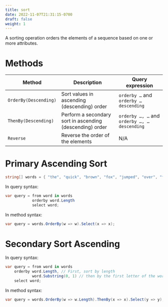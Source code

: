 ```yaml
---
title: sort
date: 2022-11-07T21:31:15-0700
draft: false
weight: 1
---
```

A sorting operation orders the elements of a sequence based on one or more attributes.

# Methods
| Method                | Description                                              | Query expression                             |
| --------------------- | -------------------------------------------------------- | -------------------------------------------- |
| `OrderBy(Descending)` | Sort values in ascending (descending) order              | `orderby …` and `orderby … descending`       |
| `ThenBy(Descending)`  | Perform a secondary sort in ascending (descending) order | `orderby …, …` and `orderby …, … descending` |  |
| `Reverse`             | Reverse the order of the elements                        | N/A                                          |

# Primary Ascending Sort
```cs
string[] words = { "the", "quick", "brown", "fox", "jumped", "over", "the", "lazy", "dog" };
```

In query syntax:
```cs
var query = from word in words
            orderby word.Length
            select word;
```

In method syntax:
```cs
var query = words.OrderBy(w => w).Select(x => x);
```

# Secondary Sort Ascending
In query syntax:
```cs
var query = from word in words
    orderby word.Length, // First, sort by length
            word.Substring(0, 1) // then by the first letter of the word
    select word;
```

In method syntax:
```cs
var query = words.OrderBy(w => w.Length).ThenBy(x => x).Select(y => y);
```